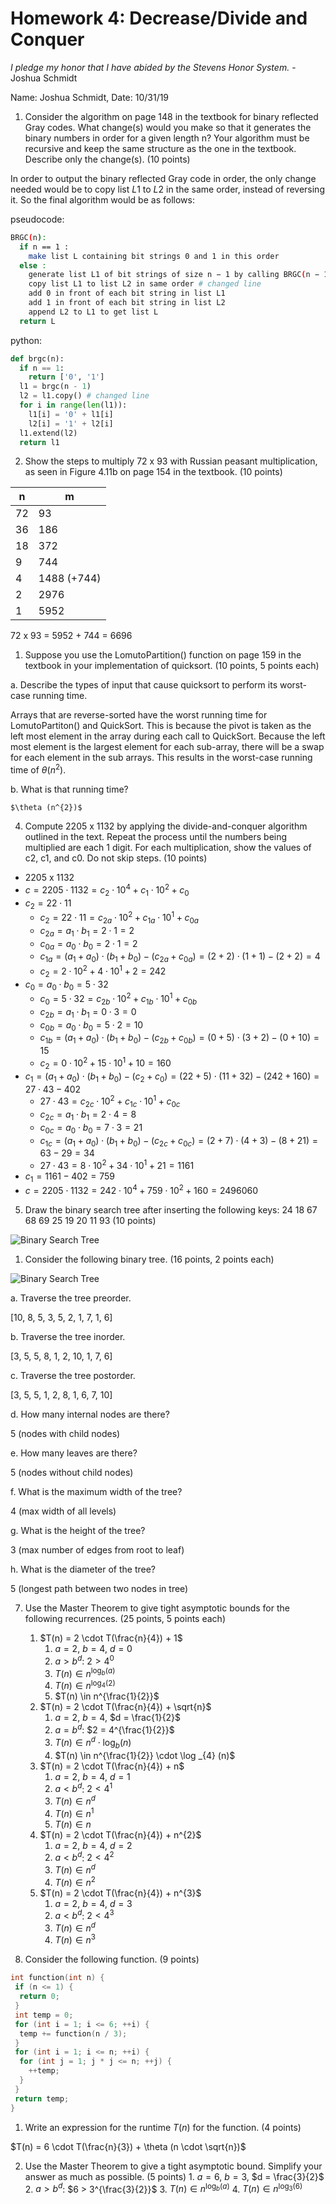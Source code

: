 # Homework 4: Decrease/Divide and Conquer

*I pledge my honor that I have abided by the Stevens Honor System.* - Joshua Schmidt

Name: Joshua Schmidt, Date: 10/31/19

1. Consider the algorithm on page 148 in the textbook for binary reflected Gray codes. What change(s) would you make so that it generates the binary numbers in order for a given length n? Your algorithm must be recursive and keep the same structure as the one in the textbook. Describe only the change(s). (10 points)

In order to output the binary reflected Gray code in order, the only change needed would be to copy list $L1$ to $L2$ in the same order, instead of reversing it. So the final algorithm would be as follows:

pseudocode:

```bash
BRGC(n):
  if n == 1 :
    make list L containing bit strings 0 and 1 in this order
  else :
    generate list L1 of bit strings of size n − 1 by calling BRGC(n − 1)
    copy list L1 to list L2 in same order # changed line
    add 0 in front of each bit string in list L1
    add 1 in front of each bit string in list L2
    append L2 to L1 to get list L
  return L
```

python:

```python
def brgc(n):
  if n == 1:
    return ['0', '1']
  l1 = brgc(n - 1)
  l2 = l1.copy() # changed line
  for i in range(len(l1)):
    l1[i] = '0' + l1[i]
    l2[i] = '1' + l2[i]
  l1.extend(l2)
  return l1
```

2. Show the steps to multiply 72 x 93 with Russian peasant multiplication, as seen in Figure 4.11b on page 154 in the textbook. (10 points)

| n  | m           |
|----|-------------|
| 72 | 93          |
| 36 | 186         |
| 18 | 372         |
| 9  | 744         |
| 4  | 1488 (+744) |
| 2  | 2976        |
| 1  | 5952        |

72 x 93 = 5952 + 744 = 6696

1. Suppose you use the LomutoPartition() function on page 159 in the textbook in your
implementation of quicksort. (10 points, 5 points each)

a. Describe the types of input that cause quicksort to perform its worst-case running time.

Arrays that are reverse-sorted have the worst running time for LomutoPartiton() and QuickSort. This is because the pivot is taken as the left most element in the array during each call to QuickSort. Because the left most element is the largest element for each sub-array, there will be a swap for each element in the sub arrays. This results in the worst-case running time of $\theta (n^{2})$.

b. What is that running time?

    $\theta (n^{2})$

4. Compute 2205 x 1132 by applying the divide-and-conquer algorithm outlined in the text. Repeat the process until the numbers being multiplied are each 1 digit. For each multiplication, show the
values of c2, c1, and c0. Do not skip steps. (10 points)

- 2205 x 1132
- $c = 2205 \cdot 1132 = c_{2} \cdot 10^{4} + c_{1} \cdot 10^{2} + c_{0}$
- $c_{2} = 22 \cdot 11$
  - $c_{2} = 22 \cdot 11 = c_{2a} \cdot 10^{2} + c_{1a} \cdot 10^{1} + c_{0a}$
  - $c_{2a} = a_{1} \cdot b_{1} = 2 \cdot 1 = 2$
  - $c_{0a} = a_{0} \cdot b_{0} = 2 \cdot 1 = 2$
  - $c_{1a} = (a_{1} + a_{0}) \cdot (b_{1} + b_{0}) - (c_{2a} + c_{0a}) = (2 + 2) \cdot (1 + 1) - (2 + 2) = 4$
  - $c_{2} = 2 \cdot 10^{2} + 4 \cdot 10^{1} + 2 = 242$
- $c_{0} = a_{0} \cdot b_{0} = 5 \cdot 32$
  - $c_{0} = 5 \cdot 32 = c_{2b} \cdot 10^{2} + c_{1b} \cdot 10^{1} + c_{0b}$
  - $c_{2b} = a_{1} \cdot b_{1} = 0 \cdot 3 = 0$
  - $c_{0b} = a_{0} \cdot b_{0} = 5 \cdot 2 = 10$
  - $c_{1b} = (a_{1} + a_{0}) \cdot (b_{1} + b_{0}) - (c_{2b} + c_{0b}) = (0 + 5) \cdot (3 + 2) - (0 + 10) = 15$
  - $c_{2} = 0 \cdot 10^{2} + 15 \cdot 10^{1} + 10 = 160$
- $c_{1} = (a_{1} + a_{0}) \cdot (b_{1} + b_{0}) - (c_{2} + c_{0}) = (22 + 5) \cdot (11 + 32) - (242 + 160) = 27 \cdot 43 - 402$
  - $27 \cdot 43 = c_{2c} \cdot 10^{2} + c_{1c} \cdot 10^{1} + c_{0c}$
  - $c_{2c} = a_{1} \cdot b_{1} = 2 \cdot 4 = 8$
  - $c_{0c} = a_{0} \cdot b_{0} = 7 \cdot 3 = 21$
  - $c_{1c} = (a_{1} + a_{0}) \cdot (b_{1} + b_{0}) - (c_{2c} + c_{0c}) = (2 + 7) \cdot (4 + 3) - (8 + 21) = 63 - 29 = 34$
  - $27 \cdot 43 = 8 \cdot 10^{2} + 34 \cdot 10^{1} + 21 = 1161$
- $c_{1} = 1161 - 402 = 759$
- $c = 2205 \cdot 1132 = 242 \cdot 10^{4} + 759 \cdot 10^{2} + 160 = 2496060$

5. Draw the binary search tree after inserting the following keys: 24 18 67 68 69 25 19 20 11 93 (10 points)

![Binary Search Tree](./bst.png "BST")

1. Consider the following binary tree. (16 points, 2 points each)

![Binary Search Tree](./given_bst.png "Given BST")

a. Traverse the tree preorder.

[10, 8, 5, 3, 5, 2, 1, 7, 1, 6]

b. Traverse the tree inorder.

[3, 5, 5, 8, 1, 2, 10, 1, 7, 6]

c. Traverse the tree postorder.

[3, 5, 5, 1, 2, 8, 1, 6, 7, 10]

d. How many internal nodes are there?

5 (nodes with child nodes)

e. How many leaves are there?

5 (nodes without child nodes)

f. What is the maximum width of the tree?

4 (max width of all levels)

g. What is the height of the tree?

3 (max number of edges from root to leaf)

h. What is the diameter of the tree?

5 (longest path between two nodes in tree)

7. Use the Master Theorem to give tight asymptotic bounds for the following recurrences. (25 points, 5 points each)
   1. $T(n) = 2 \cdot T(\frac{n}{4}) + 1$
      1. $a = 2$, $b = 4$, $d = 0$
      2. $a > b^{d}$: $2 > 4^{0}$
      3. $T(n) \in n^{\log _{b} (a)}$
      4. $T(n) \in n^{\log _{4} (2)}$
      5. $T(n) \in n^{\frac{1}{2}}$
   2. $T(n) = 2 \cdot T(\frac{n}{4}) + \sqrt{n}$
      1. $a = 2$, $b = 4$, $d = \frac{1}{2}$
      2. $a = b^{d}$: $2 = 4^{\frac{1}{2}}$
      3. $T(n) \in n^{d} \cdot \log _{b} (n)$
      4. $T(n) \in n^{\frac{1}{2}} \cdot \log _{4} (n)$
   3. $T(n) = 2 \cdot T(\frac{n}{4}) + n$
      1. $a = 2$, $b = 4$, $d = 1$
      2. $a < b^{d}$: $2 < 4^{1}$
      3. $T(n) \in n^{d}$
      4. $T(n) \in n^{1}$
      5. $T(n) \in n$
   4. $T(n) = 2 \cdot T(\frac{n}{4}) + n^{2}$
      1. $a = 2$, $b = 4$, $d = 2$
      2. $a < b^{d}$: $2 < 4^{2}$
      3. $T(n) \in n^{d}$
      4. $T(n) \in n^{2}$
   5. $T(n) = 2 \cdot T(\frac{n}{4}) + n^{3}$
      1. $a = 2$, $b = 4$, $d = 3$
      2. $a < b^{d}$: $2 < 4^{3}$
      3. $T(n) \in n^{d}$
      4. $T(n) \in n^{3}$

8. Consider the following function. (9 points)

```c++
int function(int n) {
 if (n <= 1) {
  return 0;
 }
 int temp = 0;
 for (int i = 1; i <= 6; ++i) {
  temp += function(n / 3);
 }
 for (int i = 1; i <= n; ++i) {
  for (int j = 1; j * j <= n; ++j) {
    ++temp;
  }
 }
 return temp;
}
```

  1. Write an expression for the runtime $T(n)$ for the function. (4 points)

$T(n) = 6 \cdot T(\frac{n}{3}) + \theta (n \cdot \sqrt{n})$

  2. Use the Master Theorem to give a tight asymptotic bound. Simplify your answer as much as possible. (5 points)
    1. $a = 6$, $b = 3$, $d = \frac{3}{2}$
    2. $a > b^{d}$: $6 > 3^{\frac{3}{2}}$
    3. $T(n) \in n^{\log _{b} (a)}$
    4. $T(n) \in n^{\log _{3} (6)}$

